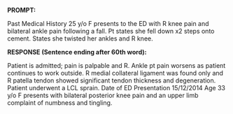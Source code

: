 **PROMPT:**

Past Medical History 25 y/o F presents to the ED with R knee pain and bilateral ankle pain following a fall. Pt states she fell down x2 steps onto cement. States she twisted her ankles and R knee.

**RESPONSE (Sentence ending after 60th word):**

Patient is admitted; pain is palpable and R. Ankle pt pain worsens as patient continues to work outside. R medial collateral ligament was found only and R patella tendon showed significant tendon thickness and degeneration. Patient underwent a LCL sprain. Date of ED Presentation 15/12/2014 Age 33 y/o F presents with bilateral posterior knee pain and an upper limb complaint of numbness and tingling. 